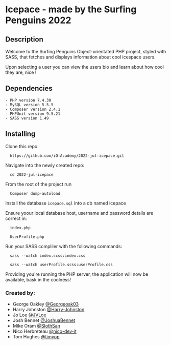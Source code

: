 # Icepace - made by the Surfing Penguins 2022

## Description
Welcome to the Surfing Penguins Object-orientated PHP project, styled with SASS, that fetches and displays information about cool icespace users.

Upon selecting a user you can view the users bio and learn about how cool they are, nice !

## Dependencies
```
- PHP version 7.4.30
- MySQL version 5.5.5
- Composer version 2.4.1
- PHPUnit version 9.5.21
- SASS version 1.49
```
## Installing 

Clone this repo:
```
  https://github.com/iO-Academy/2022-jul-icepace.git
```  
Navigate into the newly created repo:
```
  cd 2022-jul-icepace
```  
From the root of the project run 
```  
  Composer dump-autoload
```  
Install the database `icepace.sql` into a db named icepace

Ensure yoour local database host, username and password details are correct in: 
```
  index.php
  
  UserProfile.php 
```
  
Run your SASS compliler with the following commands:

```  
  sass --watch index.scss:index.css
  
  sass --watch userProfile.scss:userProfile.css
```
  
Providing you're running the PHP server, the application will now be available, bask in the coolness!

### Created by:
- George Oakley [@Georgeoak03](https://github.com/Georgeoak03)
- Harry Johnston [@Harry-Johnston](https://github.com/Harry-Johnston)
- Jo Loe [@JVLoe](https://github.com/JVLoe)
- Josh Bennet [@JoshuaBennet](https://github.com/JoshuaBennet)
- Mike Oram [@SlothSan](https://github.com/SlothSan)
- Nico Herbreteau [@nico-dev-it](https://github.com/nico-dev-it)
- Tom Hughes [@timyop](https://github.com/timyop)

